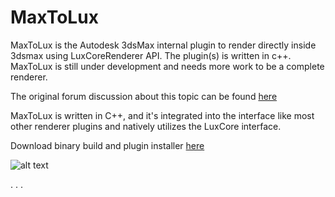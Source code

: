 # MaxToLux
MaxToLux is the Autodesk 3dsMax internal plugin to render directly inside 3dsmax using LuxCoreRenderer API. The plugin(s) is written in c++. MaxToLux is still under development and needs more work to be a complete renderer.

The original forum discussion about this topic can be found [here](https://forums.luxcorerender.org/viewtopic.php?f=5&t=1010)

MaxToLux is written in C++, and it's integrated into the interface like most other renderer plugins and natively utilizes the LuxCore interface. 

Download binary build and plugin installer [here](https://github.com/LuxCoreRender/MaxToLux/releases)

![alt text](https://luxrender.org/content/LuxCore-MaxToLux.jpg)

.
.
.

